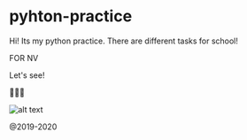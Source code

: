 # pyhton-practice
 
Hi!
Its my python practice.
There are different tasks for school!


FOR NV

Let's see!

🐍🐍🐍

![alt text](https://shwanoff.ru/wp-content/uploads/2019/02/Python-programming.jpg)


@2019-2020
